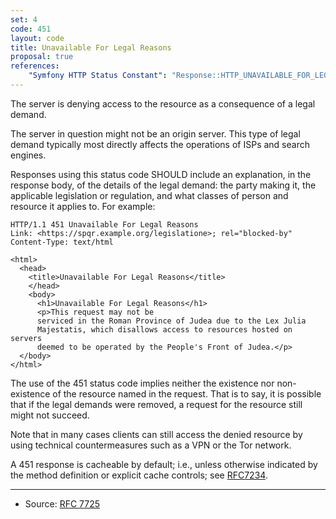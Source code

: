```yaml
---
set: 4
code: 451
layout: code
title: Unavailable For Legal Reasons
proposal: true
references:
    "Symfony HTTP Status Constant": "Response::HTTP_UNAVAILABLE_FOR_LEGAL_REASONS"
---
```


The server is denying access to the resource as a consequence of a legal
demand.

The server in question might not be an origin server. This type of legal
demand typically most directly affects the operations of ISPs and search
engines.

Responses using this status code SHOULD include an explanation, in the
response body, of the details of the legal demand: the party making it,
the applicable legislation or regulation, and what classes of person and
resource it applies to. For example:

```
HTTP/1.1 451 Unavailable For Legal Reasons
Link: <https://spqr.example.org/legislatione>; rel="blocked-by"
Content-Type: text/html

<html>
  <head>
    <title>Unavailable For Legal Reasons</title>
    </head>
    <body>
      <h1>Unavailable For Legal Reasons</h1>
      <p>This request may not be
      serviced in the Roman Province of Judea due to the Lex Julia
      Majestatis, which disallows access to resources hosted on servers
      deemed to be operated by the People's Front of Judea.</p>
  </body>
</html>
```

The use of the 451 status code implies neither the existence nor non-
existence of the resource named in the request. That is to say, it is
possible that if the legal demands were removed, a request for the
resource still might not succeed.

Note that in many cases clients can still access the denied resource by
using technical countermeasures such as a VPN or the Tor network.

A 451 response is cacheable by default; i.e., unless otherwise indicated
by the method definition or explicit cache controls; see [RFC7234][2].

---

* Source: [RFC 7725][1]

[1]: <{{site.rfcUrl}}/rfc7725>
[2]: <{{site.rfcUrl}}/rfc7234>
